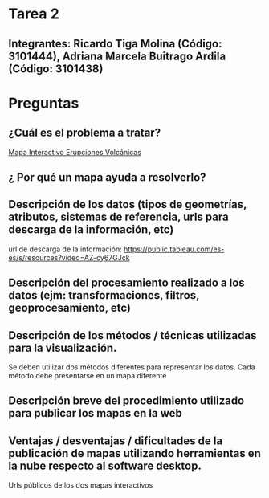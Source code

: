 # Tarea 2
## Integrantes: Ricardo Tiga Molina (Código: 3101444), Adriana Marcela Buitrago Ardila (Código: 3101438)

# Preguntas
## ¿Cuál es el problema a tratar? 

[Mapa Interactivo Erupciones Volcánicas](https://adrianambuitragoa.carto.com/builder/185ed131-d4f3-4771-8278-b3196898261e/embed)

## ¿ Por qué un mapa ayuda a resolverlo?

## Descripción de los datos (tipos de geometrías, atributos, sistemas de referencia, urls para descarga de la información, etc)

url de descarga de la información: https://public.tableau.com/es-es/s/resources?video=AZ-cy67GJck

## Descripción del procesamiento realizado a los datos (ejm: transformaciones, filtros, geoprocesamiento, etc)


## Descripción de los métodos / técnicas utilizadas para la visualización.

Se deben utilizar dos métodos diferentes para representar los datos.
Cada método debe presentarse en un mapa diferente

## Descripción breve del procedimiento utilizado para publicar los mapas en la web
## Ventajas / desventajas / dificultades de la publicación de mapas utilizando herramientas en la nube respecto al software desktop.
Urls públicos de los dos mapas interactivos
